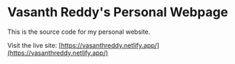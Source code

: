 # Vasanth Reddy's Personal Webpage

This is the source code for my personal website.

Visit the live site: [https://vasanthreddy.netlify.app/](https://vasanthreddy.netlify.app/)
